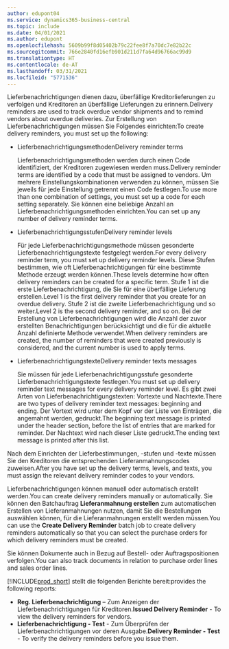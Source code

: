 ```yaml
---
author: edupont04
ms.service: dynamics365-business-central
ms.topic: include
ms.date: 04/01/2021
ms.author: edupont
ms.openlocfilehash: 5609b99f8d05402b79c22fee8f7a70dc7e82b22c
ms.sourcegitcommit: 766e2840fd16efb901d211d7fa64d96766ac99d9
ms.translationtype: HT
ms.contentlocale: de-AT
ms.lasthandoff: 03/31/2021
ms.locfileid: "5771536"
---
```

<span data-ttu-id="f9d98-101">Lieferbenachrichtigungen dienen dazu, überfällige Kreditorlieferungen zu verfolgen und Kreditoren an überfällige Lieferungen zu erinnern.</span><span class="sxs-lookup"><span data-stu-id="f9d98-101">Delivery reminders are used to track overdue vendor shipments and to remind vendors about overdue deliveries.</span></span> <span data-ttu-id="f9d98-102">Zur Erstellung von Lieferbenachrichtigungen müssen Sie Folgendes einrichten:</span><span class="sxs-lookup"><span data-stu-id="f9d98-102">To create delivery reminders, you must set up the following:</span></span>

- <span data-ttu-id="f9d98-103">Lieferbenachrichtigungsmethoden</span><span class="sxs-lookup"><span data-stu-id="f9d98-103">Delivery reminder terms</span></span>  

    <span data-ttu-id="f9d98-104">Lieferbenachrichtigungsmethoden werden durch einen Code identifiziert, der Kreditoren zugewiesen werden muss.</span><span class="sxs-lookup"><span data-stu-id="f9d98-104">Delivery reminder terms are identified by a code that must be assigned to vendors.</span></span> <span data-ttu-id="f9d98-105">Um mehrere Einstellungskombinationen verwenden zu können, müssen Sie jeweils für jede Einstellung getrennt einen Code festlegen.</span><span class="sxs-lookup"><span data-stu-id="f9d98-105">To use more than one combination of settings, you must set up a code for each setting separately.</span></span> <span data-ttu-id="f9d98-106">Sie können eine beliebige Anzahl an Lieferbenachrichtigungsmethoden einrichten.</span><span class="sxs-lookup"><span data-stu-id="f9d98-106">You can set up any number of delivery reminder terms.</span></span>  

- <span data-ttu-id="f9d98-107">Lieferbenachrichtigungsstufen</span><span class="sxs-lookup"><span data-stu-id="f9d98-107">Delivery reminder levels</span></span>  

    <span data-ttu-id="f9d98-108">Für jede Lieferbenachrichtigungsmethode müssen gesonderte Lieferbenachrichtigungstexte festgelegt werden.</span><span class="sxs-lookup"><span data-stu-id="f9d98-108">For every delivery reminder term, you must set up delivery reminder levels.</span></span> <span data-ttu-id="f9d98-109">Diese Stufen bestimmen, wie oft Lieferbenachrichtigungen für eine bestimmte Methode erzeugt werden können.</span><span class="sxs-lookup"><span data-stu-id="f9d98-109">These levels determine how often delivery reminders can be created for a specific term.</span></span> <span data-ttu-id="f9d98-110">Stufe 1 ist die erste Lieferbenachrichtigung, die Sie für eine überfällige Lieferung erstellen.</span><span class="sxs-lookup"><span data-stu-id="f9d98-110">Level 1 is the first delivery reminder that you create for an overdue delivery.</span></span> <span data-ttu-id="f9d98-111">Stufe 2 ist die zweite Lieferbenachrichtigung und so weiter.</span><span class="sxs-lookup"><span data-stu-id="f9d98-111">Level 2 is the second delivery reminder, and so on.</span></span> <span data-ttu-id="f9d98-112">Bei der Erstellung von Lieferbenachrichtigungen wird die Anzahl der zuvor erstellten Benachrichtigungen berücksichtigt und die für die aktuelle Anzahl definierte Methode verwendet.</span><span class="sxs-lookup"><span data-stu-id="f9d98-112">When delivery reminders are created, the number of reminders that were created previously is considered, and the current number is used to apply terms.</span></span>  

- <span data-ttu-id="f9d98-113">Lieferbenachrichtigungstexte</span><span class="sxs-lookup"><span data-stu-id="f9d98-113">Delivery reminder texts messages</span></span>  

    <span data-ttu-id="f9d98-114">Sie müssen für jede Lieferbenachrichtigungsstufe gesonderte Lieferbenachrichtigungstexte festlegen.</span><span class="sxs-lookup"><span data-stu-id="f9d98-114">You must set up delivery reminder text messages for every delivery reminder level.</span></span> <span data-ttu-id="f9d98-115">Es gibt zwei Arten von Lieferbenachrichtigungstexten: Vortexte und Nachtexte.</span><span class="sxs-lookup"><span data-stu-id="f9d98-115">There are two types of delivery reminder text messages: beginning and ending.</span></span> <span data-ttu-id="f9d98-116">Der Vortext wird unter dem Kopf vor der Liste von Einträgen, die angemahnt werden, gedruckt.</span><span class="sxs-lookup"><span data-stu-id="f9d98-116">The beginning text message is printed under the header section, before the list of entries that are marked for reminder.</span></span> <span data-ttu-id="f9d98-117">Der Nachtext wird nach dieser Liste gedruckt.</span><span class="sxs-lookup"><span data-stu-id="f9d98-117">The ending text message is printed after this list.</span></span>  

<span data-ttu-id="f9d98-118">Nach dem Einrichten der Lieferbestimmungen, -stufen und -texte müssen Sie den Kreditoren die entsprechenden Lieferanmahnungscodes zuweisen.</span><span class="sxs-lookup"><span data-stu-id="f9d98-118">After you have set up the delivery terms, levels, and texts, you must assign the relevant delivery reminder codes to your vendors.</span></span>  

<span data-ttu-id="f9d98-119">Lieferbenachrichtigungen können manuell oder automatisch erstellt werden.</span><span class="sxs-lookup"><span data-stu-id="f9d98-119">You can create delivery reminders manually or automatically.</span></span> <span data-ttu-id="f9d98-120">Sie können den Batchauftrag **Lieferanmahnung erstellen** zum automatischen Erstellen von Lieferanmahnungen nutzen, damit Sie die Bestellungen auswählen können, für die Lieferanmahnungen erstellt werden müssen.</span><span class="sxs-lookup"><span data-stu-id="f9d98-120">You can use the **Create Delivery Reminder** batch job to create delivery reminders automatically so that you can select the purchase orders for which delivery reminders must be created.</span></span>  

<span data-ttu-id="f9d98-121">Sie können Dokumente auch in Bezug auf Bestell- oder Auftragspositionen verfolgen.</span><span class="sxs-lookup"><span data-stu-id="f9d98-121">You can also track documents in relation to purchase order lines and sales order lines.</span></span>  

[!INCLUDE[prod_short](../../../includes/prod_short.md)] <span data-ttu-id="f9d98-122">stellt die folgenden Berichte bereit:</span><span class="sxs-lookup"><span data-stu-id="f9d98-122">provides the following reports:</span></span>  

- <span data-ttu-id="f9d98-123">**Reg. Lieferbenachrichtigung** – Zum Anzeigen der Lieferbenachrichtigungen für Kreditoren.</span><span class="sxs-lookup"><span data-stu-id="f9d98-123">**Issued Delivery Reminder** - To view the delivery reminders for vendors.</span></span>  
- <span data-ttu-id="f9d98-124">**Lieferbenachrichtigung - Test** - Zum Überprüfen der Lieferbenachrichtigungen vor deren Ausgabe.</span><span class="sxs-lookup"><span data-stu-id="f9d98-124">**Delivery Reminder - Test** - To verify the delivery reminders before you issue them.</span></span>  
